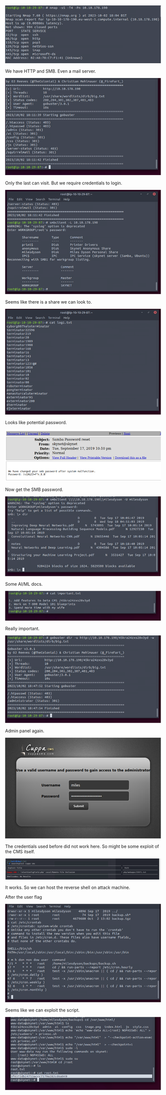 ![image-20231003010951105](./assets/image-20231003010951105.png)

We have HTTP and SMB. Even a mail server.

![image-20231003012140208](./assets/image-20231003012140208.png)

Only the last can visit. But we require credentials to login.

![image-20231003012259761](./assets/image-20231003012259761.png)

Seems like there is a share we can look to.

![image-20231003012445731](./assets/image-20231003012445731.png)

Looks like potential password.

![image-20231003014123817](./assets/image-20231003014123817.png)

Now get the SMB password.

![image-20231003014340919](./assets/image-20231003014340919.png)

Some AI/ML docs.

![image-20231003014624606](./assets/image-20231003014624606.png)

Really important.

![image-20231003014807338](./assets/image-20231003014807338.png)

Admin panel again.

![image-20231003020703688](./assets/image-20231003020703688.png)

The credentials used before did not work here. So might be some exploit of the CMS itself.

![image-20231003020804447](./assets/image-20231003020804447.png)

It works. So we can host the reverse shell on attack machine.

After the user flag

![image-20231003020256648](./assets/image-20231003020256648.png)

Seems like we can exploit the script.

![image-20231003020651318](./assets/image-20231003020651318.png)

